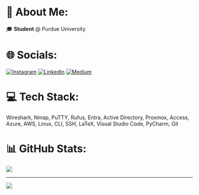 # 💫 About Me:
🎓 **Student** @ Purdue University  

# 🌐 Socials:
[![Instagram](https://img.shields.io/badge/Instagram-%23E4405F.svg?logo=Instagram&logoColor=white)](https://instagram.com/janith.dalwis) [![LinkedIn](https://img.shields.io/badge/LinkedIn-%230077B5.svg?logo=linkedin&logoColor=white)](https://linkedin.com/in/janithdalwis) [![Medium](https://img.shields.io/badge/Medium-12100E?logo=medium&logoColor=white)](https://medium.com/@janithdalwis) 

# 💻 Tech Stack:
Wireshark, Nmap, PuTTY, Rufus, Entra, Active Directory, Proxmox, Access, Azure, AWS, Linux, CLI, SSH, LaTeX, Visual Studio Code, PyCharm, Git


# 📊 GitHub Stats:
![](https://github-readme-stats.vercel.app/api/top-langs/?username=jdalwis&theme=react&hide_border=false&include_all_commits=true&count_private=true&layout=compact)

---
[![](https://visitcount.itsvg.in/api?id=jdalwis&icon=0&color=0)](https://visitcount.itsvg.in)


